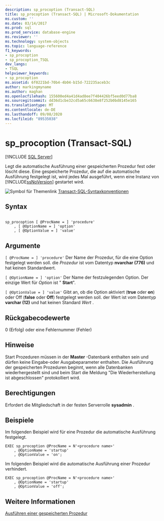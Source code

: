 ```yaml
---
description: sp_procoption (Transact-SQL)
title: sp_procoption (Transact-SQL) | Microsoft-Dokumentation
ms.custom: ''
ms.date: 03/14/2017
ms.prod: sql
ms.prod_service: database-engine
ms.reviewer: ''
ms.technology: system-objects
ms.topic: language-reference
f1_keywords:
- sp_procoption
- sp_procoption_TSQL
dev_langs:
- TSQL
helpviewer_keywords:
- sp_procoption
ms.assetid: 6f0221bd-70b4-4b04-b15d-722235aceb3c
author: markingmyname
ms.author: maghan
ms.openlocfilehash: 155600ed4a41d4ad8ee7f404426bf5eed0d77ba8
ms.sourcegitcommit: dd36d1cbe32cd5a65c6638e8f252b0bd8145e165
ms.translationtype: MT
ms.contentlocale: de-DE
ms.lasthandoff: 09/08/2020
ms.locfileid: "89535038"
---
```

# <a name="sp_procoption-transact-sql"></a>sp_procoption (Transact-SQL)
[!INCLUDE [SQL Server](../../includes/applies-to-version/sqlserver.md)]

  Legt die automatische Ausführung einer gespeicherten Prozedur fest oder löscht diese. Eine gespeicherte Prozedur, die auf die automatische Ausführung festgelegt ist, wird jedes Mal ausgeführt, wenn eine Instanz von [!INCLUDE[ssNoVersion](../../includes/ssnoversion-md.md)] gestartet wird.  
  
 ![Symbol für Themenlink](../../database-engine/configure-windows/media/topic-link.gif "Symbol für Themenlink") [Transact-SQL-Syntaxkonventionen](../../t-sql/language-elements/transact-sql-syntax-conventions-transact-sql.md)  
  
## <a name="syntax"></a>Syntax  
  
```  
  
sp_procoption [ @ProcName = ] 'procedure'   
    , [ @OptionName = ] 'option'   
    , [ @OptionValue = ] 'value'   
```  
  
## <a name="arguments"></a>Argumente  
`[ @ProcName = ] 'procedure'` Der Name der Prozedur, für die eine Option festgelegt werden soll. die *Prozedur* ist vom Datentyp **nvarchar (776)** und hat keinen Standardwert.  
  
`[ @OptionName = ] 'option'` Der Name der festzulegenden Option. Der einzige Wert für *Option* ist " **Start**".  
  
`[ @OptionValue = ] 'value'` Gibt an, ob die Option aktiviert (**true** oder **on**) oder Off (**false** oder **Off**) festgelegt werden soll. der Wert ist vom Datentyp **varchar (12)** und hat keinen Standard *Wert* .  
  
## <a name="return-code-values"></a>Rückgabecodewerte  
 0 (Erfolg) oder eine Fehlernummer (Fehler)  
  
## <a name="remarks"></a>Hinweise  
 Start Prozeduren müssen in der **Master** -Datenbank enthalten sein und dürfen keine Eingabe-oder Ausgabeparameter enthalten. Die Ausführung der gespeicherten Prozeduren beginnt, wenn alle Datenbanken wiederhergestellt sind und beim Start die Meldung "Die Wiederherstellung ist abgeschlossen" protokolliert wird.  
  
## <a name="permissions"></a>Berechtigungen  
 Erfordert die Mitgliedschaft in der festen Serverrolle **sysadmin** .  
  
## <a name="examples"></a>Beispiele  
 Im folgenden Beispiel wird für eine Prozedur die automatische Ausführung festgelegt.  
  
```  
EXEC sp_procoption @ProcName = N'<procedure name>'   
    , @OptionName = 'startup'   
    , @OptionValue = 'on';   
```  
  
 Im folgenden Beispiel wird die automatische Ausführung einer Prozedur verhindert.  
  
```  
EXEC sp_procoption @ProcName = N'<procedure name>'      
    , @OptionName = 'startup'
    , @OptionValue = 'off';   
```  
  
## <a name="see-also"></a>Weitere Informationen  
 [Ausführen einer gespeicherten Prozedur](../../relational-databases/stored-procedures/execute-a-stored-procedure.md)  
  
  
